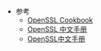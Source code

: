 - 参考
	- [OpenSSL Cookbook](https://www.feistyduck.com/library/openssl-cookbook/online)
	- [OpenSSL 中文手册](https://www.openssl.net.cn/)
	- [OpenSSL中文手册](https://blog.csdn.net/liao20081228/category_7058952.html)